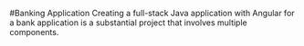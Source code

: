 #Banking Application
Creating a full-stack Java application with Angular for a bank application is a substantial project that involves multiple components.
